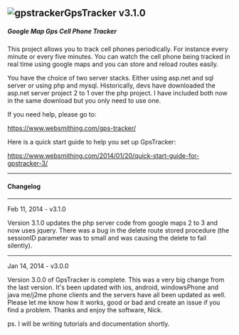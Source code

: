 ![gpstracker](https://raw2.github.com/nickfox/GpsTracker/master/gpstracker_small.png)GpsTracker v3.1.0
-------------

##### Google Map Gps Cell Phone Tracker

This project allows you to track cell phones periodically. For instance every minute or every five minutes. You can watch the cell phone being tracked in real time using google maps and you can store and reload routes easily.

You have the choice of two server stacks. Either using asp.net and sql server or using php and mysql. Historically, devs have downloaded the asp.net server project 2 to 1 over the php project. I have included both now in the same download but you only need to use one.

If you need help, please go to:

https://www.websmithing.com/gps-tracker/

Here is a quick start guide to help you set up GpsTracker:

https://www.websmithing.com/2014/01/20/quick-start-guide-for-gpstracker-3/

*************

#### Changelog

*************

Feb 11, 2014 - v3.1.0

Version 3.1.0 updates the php server code from google maps 2 to 3 and now uses jquery. There was a bug in the delete route stored procedure (the sessionID parameter was to small and was causing the delete to fail silently). 

*************

Jan 14, 2014 - v3.0.0

Version 3.0.0 of GpsTracker is complete. This was a very big change from the last version. It's been updated with ios, android, windowsPhone and java me/j2me phone clients and the servers have all been updated as well. Please let me know how it works, good or bad and create an issue if you find a problem. Thanks and enjoy the software, Nick.

ps. I will be writing tutorials and documentation shortly.

